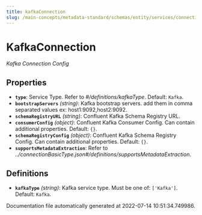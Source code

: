 ```yaml
---
title: kafkaConnection
slug: /main-concepts/metadata-standard/schemas/entity/services/connections/messaging/kafkaconnection
---
```


# KafkaConnection

*Kafka Connection Config*

## Properties

- **`type`**: Service Type. Refer to *#/definitions/kafkaType*. Default: `Kafka`.
- **`bootstrapServers`** *(string)*: Kafka bootstrap servers. add them in comma separated values ex: host1:9092,host2:9092.
- **`schemaRegistryURL`** *(string)*: Confluent Kafka Schema Registry URL.
- **`consumerConfig`** *(object)*: Confluent Kafka Consumer Config. Can contain additional properties. Default: `{}`.
- **`schemaRegistryConfig`** *(object)*: Confluent Kafka Schema Registry Config. Can contain additional properties. Default: `{}`.
- **`supportsMetadataExtraction`**: Refer to *../connectionBasicType.json#/definitions/supportsMetadataExtraction*.
## Definitions

- **`kafkaType`** *(string)*: Kafka service type. Must be one of: `['Kafka']`. Default: `Kafka`.


Documentation file automatically generated at 2022-07-14 10:51:34.749986.
